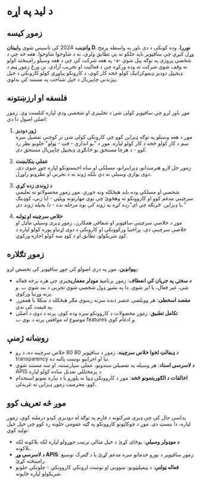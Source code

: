 # د لید په اړه

## زموږ کیسه

**وانډین**په 2024 کې تاسیس شوی و**اییتان D. نوررا**، وده کونکی د دې باور په واسطه پرمخ وړل کیږي چې سافټویر باید خلکو ته یې تطابق ولري، نه د شاوخوا شاوخوا. هغه څه چې د شخصي پروژې په توګه پیل شوي -**د**- په هغه شرکت کې چې د هغه وسیلو رامینځته کولو ته وقف شوي شرکت ته وده ورکړه چې د فعالیت او تخریب آزادي. نن ورځ زموږ ټیم د ډیجیټل دودیز ډیموکراتیک کولو څخه کار کوي، د کارونکو پیاوړي کولو کارونکي د خپل پیژندنې چاپیریال د خپل شناخت په مستند کې بدلوي.

## فلسفه او ارزښتونه

موږ باور لرو چې سافټویر کولی شي د تخلییزې او شخصي ودې لپاره کتلست وي. زموږ اصلي اصول دا دي:

1. **ژور دودیز**\
   موږ د هغه وسیلو په توګه ډیزاین کوو چې کارونکي کولی شي تر کوچني تفصیل سره سم د کار کولو څخه د کار کولو لپاره. موږ د "یو اندازې - فټ - ټولو" حلونو نظر رد کوو - د هرچا مستحق یو ځانګړی ډیجیټل چاپیریال مستحق دی.

2. **عملي بنکایښت**\
   زموږ حل لارو هنرمندانو، ډیزاینرانو، مسلکي او ساه اخیستونکو لپاره جوړ شوی دی. دوی یوازې وسیلې نه دي بلکه ژوند ته د تجربې او نظرونو راوړل.

3. **د ژوندی زده کړې**\
   شخصي او مسلکي وده باید هیڅکله ونه خوري. موږ زموږ محصولاتو ته تعلیمي سرچینې مدغم کوو او کاروونکو ته وهڅوئ چې نوي مهارتونه وپلټي - ایا ژبې، کوډینګ یا ډیزاین. څرنګه چې ا&#x6CC;*"زده کړه په ژوند کې یوه مرحله نده - دا پخپله ژوند دی."*

4. **خلاص سرچینه او ټولنه**\
   موږ د خلاصې سرچینې سافټویر او شفافې همکارۍ. زموږ ډیری وسیلې ماډل او خلاصې سرچینې دي، پراختیا ورکوونکي او کارونکي د دوی اړتیاو پوره کولو لپاره د کوډ شریکولو، تطابق او د کوډ ښه کولو اجازه ورکوي.

## زموږ تګلاره

په**وانډین**، موږ په درې اصولو کې جوړ سافټویر کې تخصص لرو:

* **د سختۍ په جریان کې انعطاف**: زموږ برنامې**د موډلر معماري**چیرې چې هره برخه فعاله شي، غیر فعال، یا اپر شوي. دا په بشپړ ډول شخصي شوي تجربې د بند شوي ب .و پرته وړتیا ورکوي.
* **مقصد اسحطی**: هر وویلصی عنصر دنده سرته رسوي مګر هیڅکله د ښکلا یا همغږۍ په قیمت کې ندي.
* **تکامل تطبیق**: زموږ محصولات د کاروونکو سره وده کوي، پرته د دوی د اصلي موضوع له موافقې پرته د نوي ب features و ادغام کوي.

## روښانه ژمنې

* **د ډیفالټ لخوا خلاص سرچینه**: زموږ د سافټویر 80 80 خلاص سرچینه ده، د رو transparency تیا او اجراییو نوښت پالنه ده.
* **د لاسرسي اسناد**: هر وسیله په تفصیلي سندونو، عملي سپارښتنه، او ښه مستند شوي APIS د پرمختللي تعدیل ساده کولو لپاره.
* **اخالقات د الګوریتمونو څخه**: موږ د کاروونکي ډیټا نه پلورو یا د تیاره نمونو استخدام کوو. محرمیت زموږ ډیزاین ته غزیدلی.

## موږ څه تعریف کوو

پداسې حال کې چې ډیری شرکتونه د فارم په توګه له دودیزې کیدو درملنه کوي، زموږ لپاره، دا بنسټ دی. موږ د چوکاټونو کاروونکو په ګټه عمومي حلونه رد کوو چې خپل خپل تولید کوي:

* **د موډولر وسیلې**: یوځای کړئ د خپل مثالي ترتیب جوړولو لپاره لکه بلاکونه لکه بلاکونه.
* **د لاسرسي وړ APIS**: زموږ سافټویر د نورو خدماتو سره مدغم کړئ یا د ګمرک توسیع رامینځته کړئ.
* **فعاله ټولنې**: د ټیمپلیټونو، ښوونې او نوښت لرونکي کاروونکي - چلونکي حلونو شریکولو لپاره ځایونه.
